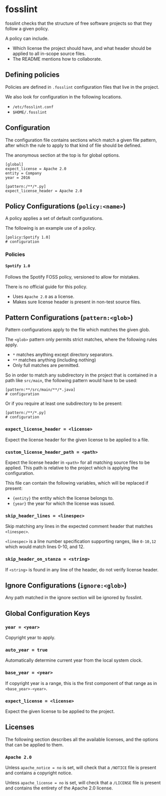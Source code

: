 # fosslint

fosslint checks that the structure of free software projects so that they
follow a given policy.

A policy can include.

* Which license the project should have, and what header should be applied to
  all in-scope source files.
* The README mentions how to collaborate.

## Defining policies

Policies are defined in `.fosslint` configuration files that live in the project.

We also look for configuration in the following locations.

* `/etc/fosslint.conf`
* `$HOME/.fosslint`

## Configuration

The configuration file contains sections which match a given file pattern,
after which the rule to apply to that kind of file should be defined.

The anonymous section at the top is for global options.

```config
[global]
expect_license = Apache 2.0
entity = Company
year = 2016

[pattern:/**/*.py]
expect_license_header = Apache 2.0
```

## Policy Configurations (`policy:<name>`)

A policy applies a set of default configurations.

The following is an example use of a policy.

```
[policy:Spotify 1.0]
# configuration
```

### Policies

#### `Spotify 1.0`

Follows the Spotify FOSS policy, versioned to allow for mistakes.

There is no official guide for this policy.

* Uses `Apache 2.0` as a license.
* Makes sure license header is present in non-test source files.

## Pattern Configurations (`pattern:<glob>`)

Pattern configurations apply to the file which matches the given glob.

The `<glob>` pattern only permits strict matches, where the following rules
apply.

* `*` matches anything except directory separators.
* `**` matches anything (including nothing)
* Only full matches are permitted.

So in order to match any subdirectory in the project that is contained in
a path like `src/main`, the following pattern would have to be used:

```
[pattern:**/src/main/**/*.java]
# configuration
```

Or if you require at least one subdirectory to be present:

```
[pattern:/**/*.py]
# configuration
```

### `expect_license_header = <license>`

Expect the license header for the given license to be applied to a file.

### `custom_license_header_path = <path>`

Expect the license header in `<path>` for all matching source files to be
applied.
This path is relative to the project which is applying the configuration.

This file can contain the following variables, which will be replaced if
present:

* `{entity}` the entity which the license belongs to.
* `{year}` the year for which the license was issued.

### `skip_header_lines = <linespec>`

Skip matching any lines in the expected comment header that matches
`<linespec>`.

`<linespec>` is a line number specification supporting ranges, like `0-10,12`
which would match lines 0-10, and 12.

### `skip_header_on_stanza = <string>`

If `<string>` is found in any line of the header, do not verify license header.

## Ignore Configurations (`ignore:<glob>`)

Any path matched in the ignore section will be ignored by fosslint.

## Global Configuration Keys

### `year = <year>`

Copyright year to apply.

### `auto_year = true`

Automatically determine current year from the local system clock.

### `base_year = <year>`

If copyright year is a range, this is the first component of that range as in
`<base_year>-<year>`.

### `expect_license = <license>`

Expect the given license to be applied to the project.

## Licenses

The following section describes all the available licenses, and the options
that can be applied to them.

### `Apache 2.0`

Unless `apache_notice = no` is set, will check that a `/NOTICE` file is present
and contains a copyright notice.

Unless `apache_license = no` is set, will check that a `/LICENSE` file is
present and contains the entirety of the Apache 2.0 license.
